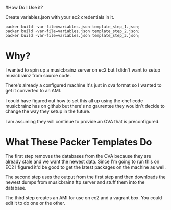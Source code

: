 #How Do I Use it?

Create variables.json with your ec2 credentials in it.

```
packer build -var-file=variables.json template_step_1.json;
packer build -var-file=variables.json template_step_2.json;
packer build -var-file=variables.json template_step_3.json;
```

# Why?  

I wanted to spin up a musicbrainz server on ec2 but I didn't want to setup musicbrainz from source code. 

There's already a configured machine it's just in ova format so I wanted to get it converted to an AMI.

I could have figured out how to set this all up using the chef code musicbrainz has on github but
there's no gaurentee they wouldn't decide to change the way they setup in the future.  

I am assuming they will continue to provide an OVA that is preconfigured.  

# What These Packer Templates Do

The first step removes the databases from the OVA because they are already stale and we want the newest
data.  Since I'm going to run this on EC2 I figured it'd be good to get the latest packages on the machine
as well.  

The second step uses the output from the first step and then downloads the newest dumps from musicbrainz
ftp server and stuff them into the database.  

The third step creates an AMI for use on ec2 and a vagrant box.  You could edit it to do one or the other.
